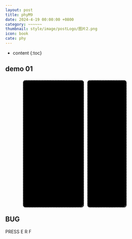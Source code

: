 ```yaml
---
layout: post
title: phyM9
date: 2024-4-19 00:00:00 +0800
category: ~~~~~~
thumbnail: style/image/postLogo/图片2.png
icon: book
cate: phy
---
```



<style type="text/css">
.textbox{
    width:100%;
    height:100%;
    font-family:'AGENCY','SY-LIGHT';
    font-size:1.5rem;
    border-radius: 0.5rem;
    background:black;
    color:white;
    border: 1px dashed #fff;
    line-height:1;

}
.textbox_div{
    padding:5px;
    height:100%
}
canvas{
    display:block;
    margin:auto;
}
</style>



* content
{:toc}

<script>
var handle_textbox_change= ()=>{
     $('#textbox1')[0].value=$('#textbox2')[0].value
}
</script>


## demo 01

<div id="canva_container" style="width:80%;margin:auto;user-select:none;border-radius: 0.5rem;"></div>

<div style="width:80%;margin:auto; display:grid; grid-template-columns:1.5fr 1fr 0.5fr;height:400px ">
<div class="textbox_div"><textarea id="textbox1" name="textbox" class="textbox" style="font-size:2rem;font-family:OCPOLY;" ></textarea> </div>
<div class="textbox_div"><textarea id="textbox2" name="textbox" class="textbox" style="" oninput="handle_textbox_change()" ></textarea></div>
<div></div>
</div>

<!-- <script src="../jsfun/ploter.js"></script> -->
<script>
    $(".post-container").css("max-width","1800px")

// add_game_canvas_to_container("canva_container")



</script>

<script src="{{ '/jsfun/cannon.js' | prepend: site.baseurl    }}   "></script>
<script src="{{ '/jsfun/jsfun_utils.js' | prepend: site.baseurl    }}   "></script>
<script src="{{ '/jsfun/ocpolyFont.js' | prepend: site.baseurl    }}   "></script>



## BUG 
PRESS E R F


